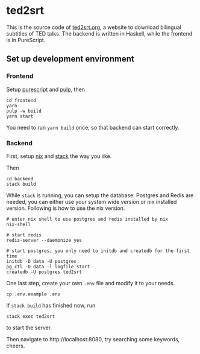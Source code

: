 # ted2srt

This is the source code of [ted2srt.org](https://ted2srt.org), a website to download bilingual subtitles of TED talks. The backend is written in Haskell, while the frontend is in PureScript.

## Set up development environment

### Frontend

Setup [purescript](https://github.com/purescript/purescript) and [pulp](https://github.com/purescript-contrib/pulp), then

```
cd frontend
yarn
pulp -w build
yarn start
```

You need to run `yarn build` once, so that backend can start correctly.

### Backend

First, setup [nix](https://nixos.org/nix/) and [stack](https://docs.haskellstack.org/en/stable/README/) the way you like.

Then

```
cd backend
stack build
```

While `stack` is running, you can setup the database. Postgres and Redis are needed, you can either use your system wide version or nix installed version. Following is how to use the nix version.

```
# enter nix shell to use postgres and redis installed by nix
nix-shell

# start redis
redis-server --daemonize yes

# start postgres, you only need to initdb and createdb for the first time
initdb -D data -U postgres
pg_ctl -D data -l logfile start
createdb -U postgres ted2srt
```

One last step, create your own `.env` file and modify it to your needs.

```
cp .env.example .env
```

If `stack build` has finished now, run

```
stack exec ted2srt
```

to start the server.

Then navigate to http://localhost:8080, try searching some keywords, cheers.
